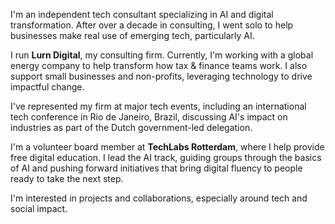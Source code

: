 I'm an independent tech consultant specializing in AI and digital transformation. After over a decade in consulting, I went solo to help businesses make real use of emerging tech, particularly AI.

I run **Lurn Digital**, my consulting firm. Currently, I'm working with a global energy company to help transform how tax & finance teams work. I also support small businesses and non-profits, leveraging technology to drive impactful change.

I've represented my firm at major tech events, including an international tech conference in Rio de Janeiro, Brazil, discussing AI's impact on industries as part of the Dutch government-led delegation.

I'm a volunteer board member at **TechLabs Rotterdam**, where I help provide free digital education. I lead the AI track, guiding groups through the basics of AI and pushing forward initiatives that bring digital fluency to people ready to take the next step. 

I'm interested in projects and collaborations, especially around tech and social impact.
